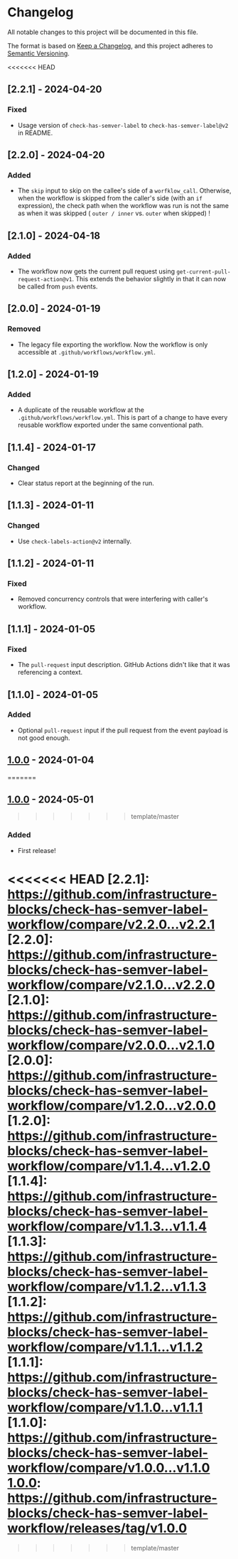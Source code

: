 # Changelog

All notable changes to this project will be documented in this file.

The format is based on [Keep a Changelog](https://keepachangelog.com/en/1.1.0/),
and this project adheres to [Semantic Versioning](https://semver.org/spec/v2.0.0.html).

<<<<<<< HEAD
## [2.2.1] - 2024-04-20

### Fixed

- Usage version of `check-has-semver-label`  to `check-has-semver-label@v2` in README.

## [2.2.0] - 2024-04-20

### Added

- The `skip` input to skip on the callee's side of a `worfklow_call`. Otherwise, when the workflow is skipped from
  the caller's side (with an `if` expression), the check path when the workflow was run is not the same as when
  it was skipped ( `outer / inner` vs. `outer` when skipped) !

## [2.1.0] - 2024-04-18

### Added

- The workflow now gets the current pull request using `get-current-pull-request-action@v1`. This extends the behavior
slightly in that it can now be called from `push` events.

## [2.0.0] - 2024-01-19

### Removed

- The legacy file exporting the workflow. Now the workflow is only accessible at `.github/workflows/workflow.yml`.

## [1.2.0] - 2024-01-19

### Added

- A duplicate of the reusable workflow at the `.github/workflows/workflow.yml`. This is part of a change to have
  every reusable workflow exported under the same conventional path.

## [1.1.4] - 2024-01-17

### Changed

- Clear status report at the beginning of the run.

## [1.1.3] - 2024-01-11

### Changed

- Use `check-labels-action@v2` internally.

## [1.1.2] - 2024-01-11

### Fixed

- Removed concurrency controls that were interfering with caller's workflow.

## [1.1.1] - 2024-01-05

### Fixed

- The `pull-request` input description. GitHub Actions didn't like that it was referencing a context.

## [1.1.0] - 2024-01-05

### Added

- Optional `pull-request` input if the pull request from the event payload is not good enough.

## [1.0.0] - 2024-01-04
=======
## [1.0.0] - 2024-05-01
>>>>>>> template/master

### Added

- First release!

<<<<<<< HEAD
[2.2.1]: https://github.com/infrastructure-blocks/check-has-semver-label-workflow/compare/v2.2.0...v2.2.1
[2.2.0]: https://github.com/infrastructure-blocks/check-has-semver-label-workflow/compare/v2.1.0...v2.2.0
[2.1.0]: https://github.com/infrastructure-blocks/check-has-semver-label-workflow/compare/v2.0.0...v2.1.0
[2.0.0]: https://github.com/infrastructure-blocks/check-has-semver-label-workflow/compare/v1.2.0...v2.0.0
[1.2.0]: https://github.com/infrastructure-blocks/check-has-semver-label-workflow/compare/v1.1.4...v1.2.0
[1.1.4]: https://github.com/infrastructure-blocks/check-has-semver-label-workflow/compare/v1.1.3...v1.1.4
[1.1.3]: https://github.com/infrastructure-blocks/check-has-semver-label-workflow/compare/v1.1.2...v1.1.3
[1.1.2]: https://github.com/infrastructure-blocks/check-has-semver-label-workflow/compare/v1.1.1...v1.1.2
[1.1.1]: https://github.com/infrastructure-blocks/check-has-semver-label-workflow/compare/v1.1.0...v1.1.1
[1.1.0]: https://github.com/infrastructure-blocks/check-has-semver-label-workflow/compare/v1.0.0...v1.1.0
[1.0.0]: https://github.com/infrastructure-blocks/check-has-semver-label-workflow/releases/tag/v1.0.0
=======
[1.0.0]: https://github.com/infrastructure-blocks/github-actions-workflow-template/releases/tag/v0.1.0
>>>>>>> template/master
